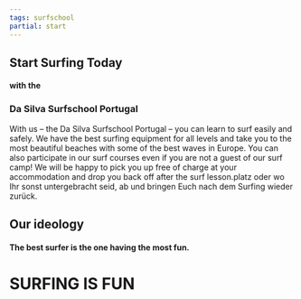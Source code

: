 ```yaml
---
tags: surfschool
partial: start
---
```


## Start Surfing Today

#### with the

### Da Silva Surfschool Portugal

With us – the Da Silva Surfschool Portugal – you can learn to surf easily and safely. We have the best surfing equipment for all levels and take you to the most beautiful beaches with some of the best waves in Europe. You can also participate in our surf courses even if you are not a guest of our surf camp! We will be happy to pick you up free of charge at your accommodation and drop you back off after the surf lesson.platz oder wo Ihr sonst untergebracht seid, ab und bringen Euch nach dem Surfing wieder zurück.

## Our ideology

#### The best surfer is the one having the most fun.

# SURFING IS FUN

